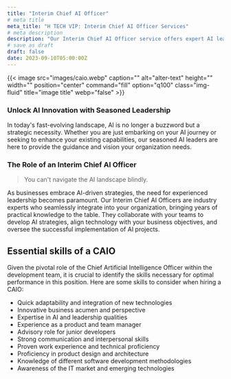 ```yaml
---
title: "Interim Chief AI Officer"
# meta title
meta_title: "H TECH VIP: Interim Chief AI Officer Services"
# meta description
description: "Our Interim Chief AI Officer service offers expert AI leadership to guide your organization through the AI transformation journey. Discover how our experienced consultants can drive innovation and growth for your business."
# save as draft
draft: false
date: 2023-09-10T05:00:00Z
---
```

{{< image src="images/caio.webp" caption="" alt="alter-text" height="" width="" position="center" command="fill" option="q100" class="img-fluid" title="image title"  webp="false" >}}

### Unlock AI Innovation with Seasoned Leadership

In today's fast-evolving landscape, AI is no longer a buzzword but a strategic necessity. Whether you are just embarking on your AI journey or seeking to enhance your existing capabilities, our seasoned AI leaders are here to provide the guidance and vision your organization needs.

### The Role of an Interim Chief AI Officer

> You can't navigate the AI landscape blindly.

As businesses embrace AI-driven strategies, the need for experienced leadership becomes paramount. Our Interim Chief AI Officers are industry experts who seamlessly integrate into your organization, bringing years of practical knowledge to the table. They collaborate with your teams to develop AI strategies, align technology with your business objectives, and oversee the successful implementation of AI projects.

## Essential skills of a CAIO

Given the pivotal role of the Chief Artificial Intelligence Officer within the development team, it is crucial to identify the skills necessary for optimal performance in this position. Here are some skills to consider when hiring a CAIO:

- Quick adaptability and integration of new technologies
- Innovative business acumen and perspective
- Expertise in AI and leadership qualities
- Experience as a product and team manager
- Advisory role for junior developers
- Strong communication and interpersonal skills
- Proven work experience and technical proficiency
- Proficiency in product design and architecture
- Knowledge of different software development methodologies
- Awareness of the IT market and emerging technologies
